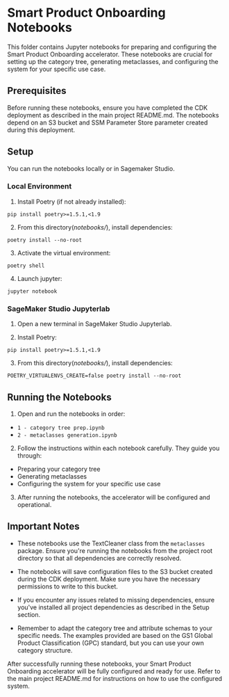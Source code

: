# Smart Product Onboarding Notebooks

This folder contains Jupyter notebooks for preparing and configuring the Smart Product Onboarding accelerator. These notebooks are crucial for setting up the category tree, generating metaclasses, and configuring the system for your specific use case.

## Prerequisites

Before running these notebooks, ensure you have completed the CDK deployment as described in the main project README.md. The notebooks depend on an S3 bucket and SSM Parameter Store parameter created during this deployment.

## Setup
You can run the notebooks locally or in Sagemaker Studio.

### Local Environment
1. Install Poetry (if not already installed):
```
pip install poetry>=1.5.1,<1.9
```

2. From this directory(*notebooks/*), install dependencies:
```
poetry install --no-root
```


3. Activate the virtual environment:
```
poetry shell
```

4. Launch jupyter:
```
jupyter notebook
```

### SageMaker Studio Jupyterlab

1. Open a new terminal in SageMaker Studio Jupyterlab.

2. Install Poetry:
```
pip install poetry>=1.5.1,<1.9
```

3. From this directory(*notebooks/*), install dependencies:
```
POETRY_VIRTUALENVS_CREATE=false poetry install --no-root
```

## Running the Notebooks

1. Open and run the notebooks in order:
- `1 - category tree prep.ipynb`
- `2 - metaclasses generation.ipynb`

2. Follow the instructions within each notebook carefully. They guide you through:
- Preparing your category tree
- Generating metaclasses
- Configuring the system for your specific use case

3. After running the notebooks, the accelerator will be configured and operational.

## Important Notes

- These notebooks use the TextCleaner class from the `metaclasses` package. Ensure you're running the notebooks from the project root directory so that all dependencies are correctly resolved.

- The notebooks will save configuration files to the S3 bucket created during the CDK deployment. Make sure you have the necessary permissions to write to this bucket.

- If you encounter any issues related to missing dependencies, ensure you've installed all project dependencies as described in the Setup section.

- Remember to adapt the category tree and attribute schemas to your specific needs. The examples provided are based on the GS1 Global Product Classification (GPC) standard, but you can use your own category structure.

After successfully running these notebooks, your Smart Product Onboarding accelerator will be fully configured and ready for use. Refer to the main project README.md for instructions on how to use the configured system.

